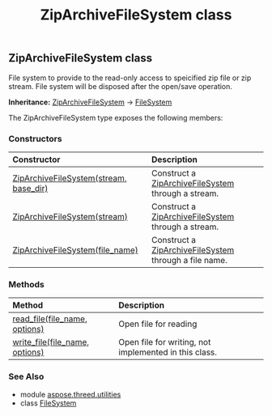 ﻿---
title: ZipArchiveFileSystem class
second_title: Aspose.3D for Python via .NET API References
description: 
type: docs
weight: 260
url: /python-net/aspose.threed.utilities/ziparchivefilesystem/
is_root: false
---

## ZipArchiveFileSystem class

File system to provide to the read-only access to speicified zip file or zip stream.
File system will be disposed after the open/save operation.



**Inheritance:** [ZipArchiveFileSystem](/3d/python-net/aspose.threed.utilities/ziparchivefilesystem) → 
[FileSystem](/3d/python-net/aspose.threed.utilities/filesystem)



The ZipArchiveFileSystem type exposes the following members:

### Constructors
| Constructor | Description |
| :- | :- |
| [ZipArchiveFileSystem(stream, base_dir)](/3d/python-net/aspose.threed.utilities/ziparchivefilesystem/__init__/#System.IO.Stream-str) | Construct a [ZipArchiveFileSystem](/3d/python-net/aspose.threed.utilities/ziparchivefilesystem) through a stream. |
| [ZipArchiveFileSystem(stream)](/3d/python-net/aspose.threed.utilities/ziparchivefilesystem/__init__/#System.IO.Stream) | Construct a [ZipArchiveFileSystem](/3d/python-net/aspose.threed.utilities/ziparchivefilesystem) through a stream. |
| [ZipArchiveFileSystem(file_name)](/3d/python-net/aspose.threed.utilities/ziparchivefilesystem/__init__/#str) | Construct a [ZipArchiveFileSystem](/3d/python-net/aspose.threed.utilities/ziparchivefilesystem) through a file name. |


### Methods
| Method | Description |
| :- | :- |
| [read_file(file_name, options)](/3d/python-net/aspose.threed.utilities/ziparchivefilesystem/read_file/#str-aspose.threed.formats.IOConfig) | Open file for reading |
| [write_file(file_name, options)](/3d/python-net/aspose.threed.utilities/ziparchivefilesystem/write_file/#str-aspose.threed.formats.IOConfig) | Open file for writing, not implemented in this class. |


### See Also

* module [aspose.threed.utilities](../)
* class [FileSystem](/3d/python-net/aspose.threed.utilities/filesystem)
